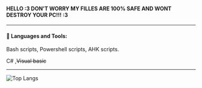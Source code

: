 ####  HELLO :3 DON'T WORRY MY FILLES ARE 100% SAFE AND WONT DESTROY YOUR PC!!! :3

------------



#### 🧰 Languages and Tools:


Bash scripts, Powershell scripts, AHK scripts.

C# ,~~Visual basic~~

------------


![Top Langs](https://github-readme-stats.vercel.app/api/top-langs/?username=xmaxrayx&theme=tokyonight)

